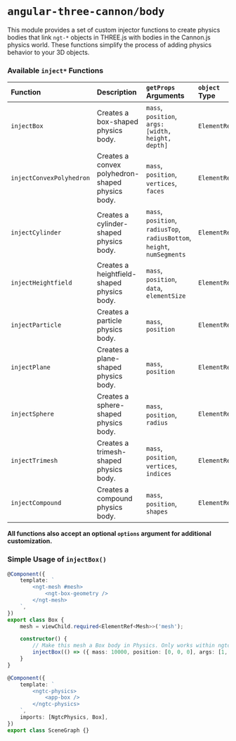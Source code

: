 # `angular-three-cannon/body`

This module provides a set of custom injector functions to create physics bodies that link `ngt-*` objects in THREE.js with bodies in the Cannon.js physics world. These functions simplify the process of adding physics behavior to your 3D objects.

### Available `inject*` Functions

| Function                 | Description                                      | `getProps` Arguments                                                     | `object` Type |
| :----------------------- | :----------------------------------------------- | :----------------------------------------------------------------------- | :------------ |
| `injectBox`              | Creates a box-shaped physics body.               | `mass`, `position`, `args: [width, height, depth]`                       | `ElementRef`  |
| `injectConvexPolyhedron` | Creates a convex polyhedron-shaped physics body. | `mass`, `position`, `vertices`, `faces`                                  | `ElementRef`  |
| `injectCylinder`         | Creates a cylinder-shaped physics body.          | `mass`, `position`, `radiusTop`, `radiusBottom`, `height`, `numSegments` | `ElementRef`  |
| `injectHeightfield`      | Creates a heightfield-shaped physics body.       | `mass`, `position`, `data`, `elementSize`                                | `ElementRef`  |
| `injectParticle`         | Creates a particle physics body.                 | `mass`, `position`                                                       | `ElementRef`  |
| `injectPlane`            | Creates a plane-shaped physics body.             | `mass`, `position`                                                       | `ElementRef`  |
| `injectSphere`           | Creates a sphere-shaped physics body.            | `mass`, `position`, `radius`                                             | `ElementRef`  |
| `injectTrimesh`          | Creates a trimesh-shaped physics body.           | `mass`, `position`, `vertices`, `indices`                                | `ElementRef`  |
| `injectCompound`         | Creates a compound physics body.                 | `mass`, `position`, `shapes`                                             | `ElementRef`  |

**All functions also accept an optional `options` argument for additional customization.**

### Simple Usage of `injectBox()`

```typescript
@Component({
	template: `
		<ngt-mesh #mesh>
			<ngt-box-geometry />
		</ngt-mesh>
	`,
})
export class Box {
	mesh = viewChild.required<ElementRef<Mesh>>('mesh');

	constructor() {
		// Make this mesh a Box body in Physics. Only works within ngtc-physics
		injectBox(() => ({ mass: 10000, position: [0, 0, 0], args: [1, 1, 1] }), this.mesh);
	}
}

@Component({
	template: `
		<ngtc-physics>
			<app-box />
		</ngtc-physics>
	`,
	imports: [NgtcPhysics, Box],
})
export class SceneGraph {}
```
